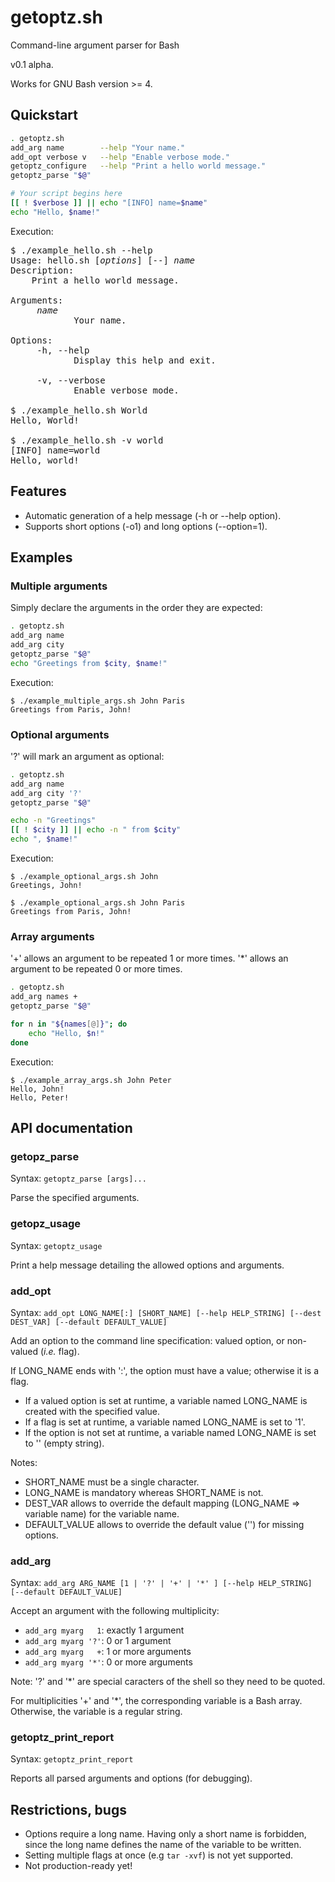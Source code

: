 # getoptz.sh

Command-line argument parser for Bash

v0.1 alpha.

Works for GNU Bash version >= 4.

## Quickstart
```bash
. getoptz.sh
add_arg name        --help "Your name."
add_opt verbose v   --help "Enable verbose mode."
getoptz_configure   --help "Print a hello world message."
getoptz_parse "$@"

# Your script begins here
[[ ! $verbose ]] || echo "[INFO] name=$name"
echo "Hello, $name!"
```

Execution:
<pre>
$ ./example_hello.sh --help
Usage: hello.sh [<i>options</i>] [--] <i>name</i>
Description:
    Print a hello world message.

Arguments:
     <i>name</i>
            Your name.

Options:
     -h, --help
            Display this help and exit.

     -v, --verbose
            Enable verbose mode.

$ ./example_hello.sh World
Hello, World!

$ ./example_hello.sh -v world
[INFO] name=world
Hello, world!
</pre>

## Features
* Automatic generation of a help message (-h or --help option).
* Supports short options (-o1) and long options (--option=1).

## Examples
### Multiple arguments
Simply declare the arguments in the order they are expected:
```bash
. getoptz.sh
add_arg name
add_arg city
getoptz_parse "$@"
echo "Greetings from $city, $name!"
```

Execution:
```
$ ./example_multiple_args.sh John Paris
Greetings from Paris, John!
```

### Optional arguments
'?' will mark an argument as optional:
```bash
. getoptz.sh
add_arg name
add_arg city '?'
getoptz_parse "$@"

echo -n "Greetings"
[[ ! $city ]] || echo -n " from $city"
echo ", $name!"
```

Execution:
```
$ ./example_optional_args.sh John
Greetings, John!

$ ./example_optional_args.sh John Paris
Greetings from Paris, John!
```

### Array arguments
'+' allows an argument to be repeated 1 or more times.
'*' allows an argument to be repeated 0 or more times.
```bash
. getoptz.sh
add_arg names +
getoptz_parse "$@"

for n in "${names[@]}"; do
    echo "Hello, $n!"
done
```

Execution:
```
$ ./example_array_args.sh John Peter
Hello, John!
Hello, Peter!
```

## API documentation

### getopz_parse
Syntax: ```getoptz_parse [args]...```

Parse the specified arguments.

### getopz_usage
Syntax: ``` getoptz_usage ```

Print a help message detailing the allowed options and arguments.

### add_opt
Syntax: ```add_opt LONG_NAME[:] [SHORT_NAME] [--help HELP_STRING] [--dest DEST_VAR] [--default DEFAULT_VALUE]```

Add an option to the command line specification: valued option, or non-valued (*i.e.* flag).

If LONG_NAME ends with ':', the option must have a value; otherwise it is a flag.
* If a valued option is set at runtime, a variable named LONG_NAME is created with the specified value.
* If a flag is set at runtime, a variable named LONG_NAME is set to '1'.
* If the option is not set at runtime, a variable named LONG_NAME is set to '' (empty string).
   
Notes:
* SHORT_NAME must be a single character.
* LONG_NAME is mandatory whereas SHORT_NAME is not.
* DEST_VAR allows to override the default mapping (LONG_NAME => variable name) for the variable name.
* DEFAULT_VALUE allows to override the default value ('') for missing options.

### add_arg
Syntax: ```add_arg ARG_NAME [1 | '?' | '+' | '*' ] [--help HELP_STRING] [--default DEFAULT_VALUE]```

Accept an argument with the following multiplicity:
* ```add_arg myarg   1```: exactly 1 argument
* ```add_arg myarg '?'```: 0 or 1 argument
* ```add_arg myarg   +```: 1 or more arguments
* ```add_arg myarg '*'```: 0 or more arguments
   
Note: '?' and '*' are special caracters of the shell so they need to be quoted.

For multiplicities '+' and '*', the corresponding variable is a Bash array. Otherwise, the variable is a regular string.

### getoptz_print_report
Syntax: ``` getoptz_print_report ```

Reports all parsed arguments and options (for debugging).

## Restrictions, bugs
* Options require a long name. Having only a short name is forbidden, since the long name defines the name of the variable to be written.
* Setting multiple flags at once (e.g ```tar -xvf```) is not yet supported.
* Not production-ready yet!
